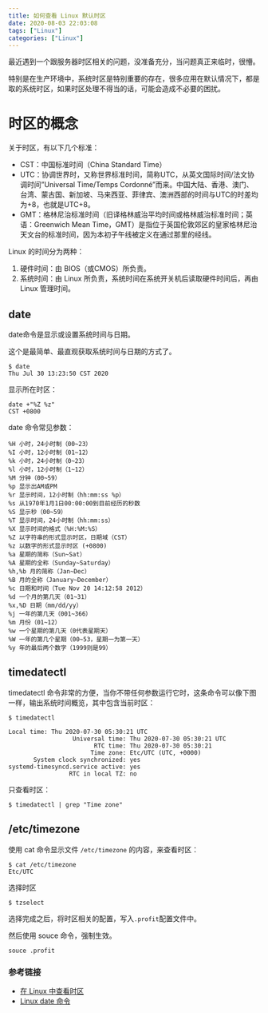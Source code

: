 ```yaml
---
title: 如何查看 Linux 默认时区
date: 2020-08-03 22:03:08
tags: ["Linux"]
categories: ["Linux"]
---
```


最近遇到一个跟服务器时区相关的问题，没准备充分，当问题真正来临时，很懵。

特别是在生产环境中，系统时区是特别重要的存在，很多应用在默认情况下，都是取的系统时区，如果时区处理不得当的话，可能会造成不必要的困扰。

<!-- more -->

# 时区的概念
关于时区，有以下几个标准：
*  CST：中国标准时间（China Standard Time）
*  UTC：协调世界时，又称世界标准时间，简称UTC，从英文国际时间/法文协调时间”Universal Time/Temps Cordonné”而来。中国大陆、香港、澳门、台湾、蒙古国、新加坡、马来西亚、菲律宾、澳洲西部的时间与UTC的时差均为+8，也就是UTC+8。
*  GMT：格林尼治标准时间（旧译格林威治平均时间或格林威治标准时间；英语：Greenwich Mean Time，GMT）是指位于英国伦敦郊区的皇家格林尼治天文台的标准时间，因为本初子午线被定义在通过那里的经线。

Linux 的时间分为两种：
1. 硬件时间：由 BIOS（或CMOS）所负责。
2. 系统时间：由 Linux 所负责，系统时间在系统开关机后读取硬件时间后，再由 Linux 管理时间。

## date
date命令是显示或设置系统时间与日期。

这个是最简单、最直观获取系统时间与日期的方式了。
```
$ date
Thu Jul 30 13:23:50 CST 2020
```

显示所在时区：
```
date +"%Z %z"
CST +0800
```

date 命令常见参数：
```
%H 小时，24小时制（00~23）
%I 小时，12小时制（01~12）
%k 小时，24小时制（0~23）
%l 小时，12小时制（1~12）
%M 分钟（00~59）
%p 显示出AM或PM
%r 显示时间，12小时制（hh:mm:ss %p）
%s 从1970年1月1日00:00:00到目前经历的秒数
%S 显示秒（00~59）
%T 显示时间，24小时制（hh:mm:ss）
%X 显示时间的格式（%H:%M:%S）
%Z 以字符串的形式显示时区，日期域（CST）
%z 以数字的形式显示时区 (+0800)
%a 星期的简称（Sun~Sat）
%A 星期的全称（Sunday~Saturday）
%h,%b 月的简称（Jan~Dec）
%B 月的全称（January~December）
%c 日期和时间（Tue Nov 20 14:12:58 2012）
%d 一个月的第几天（01~31）
%x,%D 日期（mm/dd/yy）
%j 一年的第几天（001~366）
%m 月份（01~12）
%w 一个星期的第几天（0代表星期天）
%W 一年的第几个星期（00~53，星期一为第一天）
%y 年的最后两个数字（1999则是99）
```

## timedatectl
timedatectl 命令非常的方便，当你不带任何参数运行它时，这条命令可以像下图一样，输出系统时间概览，其中包含当前时区：

```
$ timedatectl

Local time: Thu 2020-07-30 05:30:21 UTC
                  Universal time: Thu 2020-07-30 05:30:21 UTC
                        RTC time: Thu 2020-07-30 05:30:21
                       Time zone: Etc/UTC (UTC, +0000)
       System clock synchronized: yes
systemd-timesyncd.service active: yes
                 RTC in local TZ: no
```

只查看时区：
```
$ timedatectl | grep "Time zone"
```

## /etc/timezone 
使用 cat 命令显示文件 `/etc/timezone` 的内容，来查看时区：

```
$ cat /etc/timezone
Etc/UTC
```

选择时区
```
$ tzselect
```

选择完成之后，将时区相关的配置，写入`.profit`配置文件中。

然后使用 souce 命令，强制生效。
```
souce .profit
```

### 参考链接
* [在 Linux 中查看时区](https://linux.cn/article-7970-1.html)
* [Linux date 命令](https://man.linuxde.net/date)
